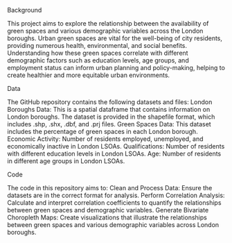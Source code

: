 Background

This project aims to explore the relationship between the availability of green spaces and various demographic variables across the London boroughs. Urban green spaces are vital for the well-being of city residents, providing numerous health, environmental, and social benefits. Understanding how these green spaces correlate with different demographic factors such as education levels, age groups, and employment status can inform urban planning and policy-making, helping to create healthier and more equitable urban environments.

Data

The GitHub repository contains the following datasets and files:
London Boroughs Data: This is a spatial dataframe that contains information on London boroughs. 
The dataset is provided in the shapefile format, which includes .shp, .shx, .dbf, and .prj files.
Green Spaces Data: This dataset includes the percentage of green spaces in each London borough.
Economic Activity: Number of residents employed, unemployed, and economically inactive in London LSOAs.
Qualifications: Number of residents with different education levels in London LSOAs.
Age: Number of residents in different age groups in London LSOAs.

Code

The code in this repository aims to:
Clean and Process Data: Ensure the datasets are in the correct format for analysis.
Perform Correlation Analysis: Calculate and interpret correlation coefficients to quantify the relationships between green spaces and demographic variables.
Generate Bivariate Choropleth Maps: Create visualizations that illustrate the relationships between green spaces and various demographic variables across London boroughs.


